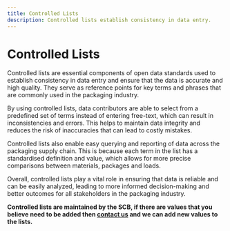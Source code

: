 ```yaml
---
title: Controlled Lists
description: Controlled lists establish consistency in data entry.
---
```


# Controlled Lists

Controlled lists are essential components of open data standards used to establish consistency in data entry and ensure that the data is accurate and high quality. They serve as reference points for key terms and phrases that are commonly used in the packaging industry.

By using controlled lists, data contributors are able to select from a predefined set of terms instead of entering free-text, which can result in inconsistencies and errors. This helps to maintain data integrity and reduces the risk of inaccuracies that can lead to costly mistakes.

Controlled lists also enable easy querying and reporting of data across the packaging supply chain. This is because each term in the list has a standardised definition and value, which allows for more precise comparisons between materials, packages and loads.

Overall, controlled lists play a vital role in ensuring that data is reliable and can be easily analyzed, leading to more informed decision-making and better outcomes for all stakeholders in the packaging industry.

**Controlled lists are maintained by the SCB, if there are values that you believe need to be added then [contact us](https://www.open3p.org/contact/) and we can add new values to the lists.**

